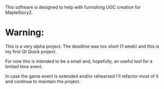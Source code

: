 This software is designed to help with furnishing UGC creation for MapleStory2.

# Warning:
This is a very alpha project.
The deadline was too short (1 week) and this is my first Qt Quick project.

For now this is intended to be a small and, hopefully, an useful tool for a limited time event.

In case the game event is extended and/or rehearsed I'll refactor most of it and continue to maintain the project.
